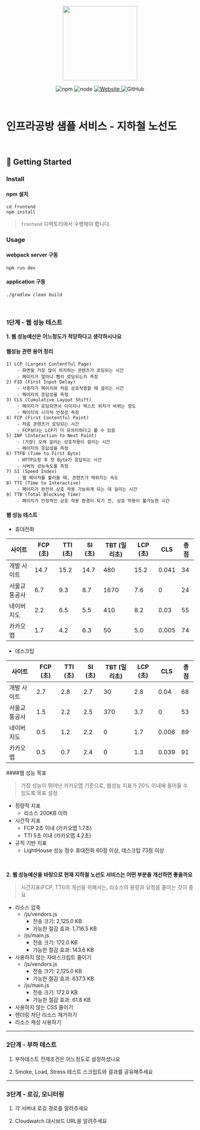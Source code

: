 <p align="center">
    <img width="200px;" src="https://raw.githubusercontent.com/woowacourse/atdd-subway-admin-frontend/master/images/main_logo.png"/>
</p>
<p align="center">
  <img alt="npm" src="https://img.shields.io/badge/npm-%3E%3D%205.5.0-blue">
  <img alt="node" src="https://img.shields.io/badge/node-%3E%3D%209.3.0-blue">
  <a href="https://edu.nextstep.camp/c/R89PYi5H" alt="nextstep atdd">
    <img alt="Website" src="https://img.shields.io/website?url=https%3A%2F%2Fedu.nextstep.camp%2Fc%2FR89PYi5H">
  </a>
  <img alt="GitHub" src="https://img.shields.io/github/license/next-step/atdd-subway-service">
</p>

<br>

# 인프라공방 샘플 서비스 - 지하철 노선도

<br>

## 🚀 Getting Started

### Install
#### npm 설치
```
cd frontend
npm install
```
> `frontend` 디렉토리에서 수행해야 합니다.

### Usage
#### webpack server 구동
```
npm run dev
```
#### application 구동
```
./gradlew clean build
```
<br>


### 1단계 - 웹 성능 테스트
<b> 1. 웹 성능예산은 어느정도가 적당하다고 생각하시나요 </b>

#### 웹성능 관련 용어 정리
    
    1) LCP (Largest Contentful Page)
        - 화면을 가장 많이 차지하는 콘텐츠가 로딩되는 시간
        - 페이지가 얼마나 빨리 로딩되는지 측정
    2) FID (First Input Delay)
        - 사용자가 페이지와 처음 상호작용할 때 걸리는 시간
        - 페이지의 응답성을 측정
    3) CLS (Cumulative Layout Shift)
        - 페이지가 로딩되면서 이미지나 텍스트 위치가 바뀌는 정도
        - 페이지의 시각적 안정성 측정
    4) FCP (First Contentful Paint)
        - 처음 콘텐츠가 로딩되는 시간
        - FCP보다는 LCP가 더 유의미하다고 볼 수 있음
    5) INP (Interaction to Next Paint)
        - (가장) 오래 걸리는 상호작용이 걸리는 시간
        - 페이지의 응답성을 측정
    6) TTFB (Time to First Byte)
        - HTTP요청 후 첫 Byte가 응답되는 시간
        - 서버의 성능속도를 측정
    7) SI (Speed Index)
        - 웹 페이지를 불러올 때, 콘텐츠가 채워지는 속도
    8) TTI (Time to Interactive)
        - 페이지가 완전히 상호 작용 가능하게 되는 데 걸리는 시간
    9) TTB (Total Blocking Time)
        - 페이지가 안정적인 상호 작용 환경이 되기 전, 상호 작용이 불가능한 시간

#### 웹 성능 테스트
- 휴대전화

|사이트| FCP (초) | TTI (초) | SI (초) | TBT (밀리초) |LCP (초)|CLS|총점|
|-------|-------|------|---|---|---|---|------|
|개발 사이트|14.7|15.2|14.7|480|15.2|0.041|34|
|서울교통공사|6.7|9.3|8.7|1670|7.6|0|24|
|네이버지도|2.2|6.5|5.5|410|8.2|0.03|55|
|카카오맵|1.7|4.2|6.3|50|5.0|0.005|74|

- 데스크탑

|사이트| FCP (초) | TTI (초) | SI (초) | TBT (밀리초) |LCP (초)|CLS|총점|
|-------|-------|------|---|---|---|---|------|
|개발 사이트|2.7|2.8|2.7|30|2.8|0.04|68|
|서울교통공사|1.5|2.2|2.5|370|3.7|0|53|
|네이버지도|0.5|1.2|2.2|0|1.7|0.006|89|
|카카오맵|0.5|0.7|2.4|0|1.3|0.039|91|

####웹 성능 목표

> 가장 성능이 뛰어난 카카오맵 기준으로, 웹성능 지표가 20% 이내에 들어올 수 있도록 목표 설정
  - 정량적 지표
    - 리소스 200KB 이하
  - 시간적 지표
    - FCP 2초 이내 (카카오맵 1.7초)
    - TTI 5초 이내 (카카오맵 4.2초)
  - 규칙 기반 지표
    - LightHouse 성능 점수 휴대전화 60점 이상, 데스크탑 73점 이상
  
<br>
    
<b>2. 웹 성능예산을 바탕으로 현재 지하철 노선도 서비스는 어떤 부분을 개선하면 좋을까요</b>
> 시간지표(FCP, TTI)의 개선을 위해서는, 리소스의 용량과 요청을 줄이는 것이 중요
- 리소스 압축
  - /js/vendors.js
    - 전송 크기: 2,125.0 KB
    - 가능한 절감 효과: 1,716.5 KB
  - /js/main.js
      - 전송 크기: 172.0 KB
      - 가능한 절감 효과: 143.6 KB
- 사용하지 않는 자바스크립트 줄이기
  - /js/vendors.js
      - 전송 크기: 2,125.0 KB
      - 가능한 절감 효과: 637.3 KB
  - /js/main.js
      - 전송 크기: 172.0 KB
      - 가능한 절감 효과: 61.8 KB
- 사용하지 않는 CSS 줄이기
- 렌더링 차단 리소스 제거하기
- 리소스 캐싱 사용하기

---

### 2단계 - 부하 테스트 
1. 부하테스트 전제조건은 어느정도로 설정하셨나요

2. Smoke, Load, Stress 테스트 스크립트와 결과를 공유해주세요

---

### 3단계 - 로깅, 모니터링
1. 각 서버내 로깅 경로를 알려주세요

2. Cloudwatch 대시보드 URL을 알려주세요
